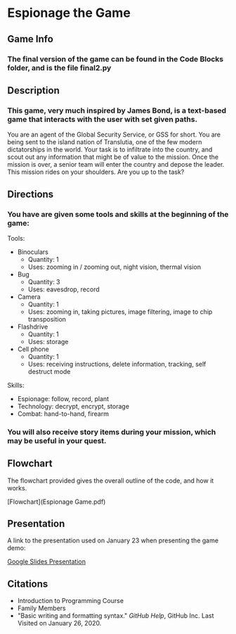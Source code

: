 # Espionage the Game

## Game Info

### The final version of the game can be found in the Code Blocks folder, and is the file final2.py

## Description

### This game, very much inspired by James Bond, is a text-based game that interacts with the user with set given paths.

You are an agent of the Global Security Service, or GSS for short.
You are being sent to the island nation of Translutia, one of the few modern dictatorships in the world.
Your task is to infiltrate into the country, and scout out any information that might be of value to the mission.
Once the mission is over, a senior team will enter the country and depose the leader.
This mission rides on your shoulders. Are you up to the task?

## Directions

### You have are given some tools and skills at the beginning of the game:

Tools:
- Binoculars
  - Quantity: 1
  - Uses: zooming in / zooming out, night vision, thermal vision
- Bug
  - Quantity: 3
  - Uses: eavesdrop, record
- Camera
  - Quantity: 1
  - Uses: zooming in, taking pictures, image filtering, image to chip transposition
- Flashdrive
  - Quantity: 1
  - Uses: storage
- Cell phone
  - Quantity: 1
  - Uses: receiving instructions, delete information, tracking, self destruct mode

Skills:
- Espionage: follow, record, plant
- Technology: decrypt, encrypt, storage
- Combat: hand-to-hand, firearm

### You will also receive story items during your mission, which may be useful in your quest.

## Flowchart

The flowchart provided gives the overall outline of the code, and how it works.

[Flowchart](Espionage Game.pdf)

## Presentation

A link to the presentation used on January 23 when presenting the game demo:

[Google Slides Presentation](https://docs.google.com/presentation/d/1eQHBji0EMlBR3ZZYGeKeEoO_4-TSMPFRbrBA9Ai_urA/edit#slide=id.p)

## Citations

- Introduction to Programming Course
- Family Members
- "Basic writing and formatting syntax." *GitHub Help*, GitHub Inc. Last Visited on January 26, 2020. 

